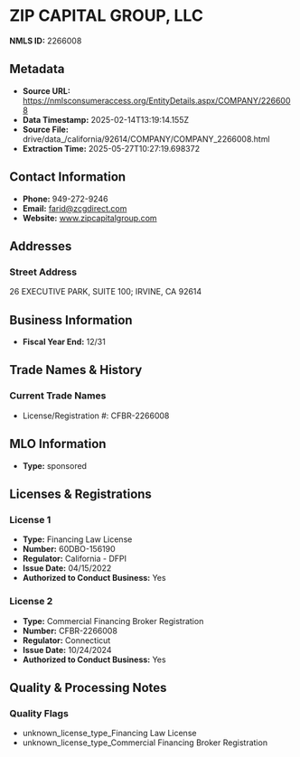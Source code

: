 # ZIP CAPITAL GROUP, LLC

**NMLS ID:** 2266008

## Metadata
- **Source URL:** https://nmlsconsumeraccess.org/EntityDetails.aspx/COMPANY/2266008
- **Data Timestamp:** 2025-02-14T13:19:14.155Z
- **Source File:** drive/data_/california/92614/COMPANY/COMPANY_2266008.html
- **Extraction Time:** 2025-05-27T10:27:19.698372

## Contact Information
- **Phone:** 949-272-9246
- **Email:** farid@zcgdirect.com
- **Website:** www.zipcapitalgroup.com

## Addresses
### Street Address
26 EXECUTIVE PARK, SUITE 100; IRVINE, CA 92614

## Business Information
- **Fiscal Year End:** 12/31

## Trade Names & History
### Current Trade Names
- License/Registration #: CFBR-2266008

## MLO Information
- **Type:** sponsored

## Licenses & Registrations

### License 1
- **Type:** Financing Law License
- **Number:** 60DBO-156190
- **Regulator:** California - DFPI
- **Issue Date:** 04/15/2022
- **Authorized to Conduct Business:** Yes

### License 2
- **Type:** Commercial Financing Broker Registration
- **Number:** CFBR-2266008
- **Regulator:** Connecticut
- **Issue Date:** 10/24/2024
- **Authorized to Conduct Business:** Yes

## Quality & Processing Notes
### Quality Flags
- unknown_license_type_Financing Law License
- unknown_license_type_Commercial Financing Broker Registration
